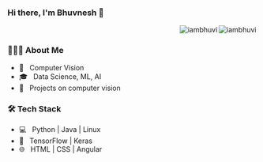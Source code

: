 ### Hi there, I'm Bhuvnesh 👋
<img align="right" src="https://github-readme-stats.vercel.app/api/top-langs/?username=iambhuvi&layout=compact&hide=html&theme=onedark" alt="iambhuvi" />

<img align="right" src="https://github-readme-stats.vercel.app/api?username=iambhuvi&show_icons=true&theme=onedark" alt="iambhuvi" />

<br>
<h3> 👨🏻‍💻 About Me </h3>

- 🌱 &nbsp; Computer Vision
- 🎓 &nbsp; Data Science, ML, AI
- 🔭 &nbsp; Projects on computer vision


<h3>🛠 Tech Stack</h3>

- 💻 &nbsp; Python | Java | Linux
- 🔧 &nbsp; TensorFlow | Keras 
- 🌐 &nbsp; HTML | CSS | Angular 
